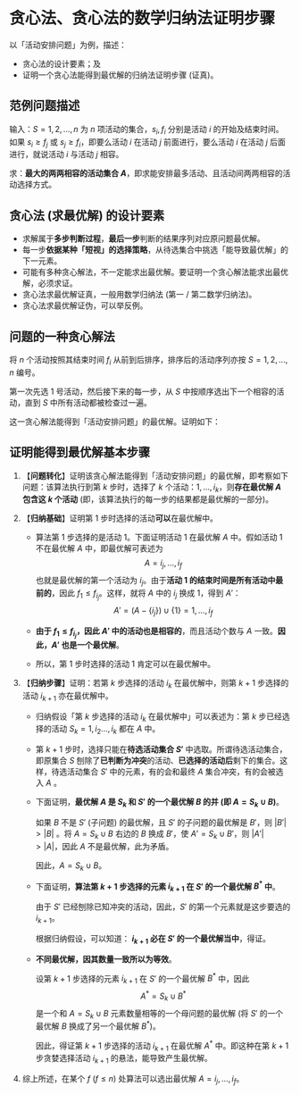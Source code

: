 # 贪心法、贪心法的数学归纳法证明步骤

以「活动安排问题」为例，描述：

- 贪心法的设计要素；及
- 证明一个贪心法能得到最优解的归纳法证明步骤 (证真)。

## 范例问题描述

输入：$S={1,2,...,n}$ 为 $n$ 项活动的集合，$s_i, f_i$ 分别是活动 $i$ 的开始及结束时间。如果 $s_i \ge f_j$ 或 $s_j \ge f_i$，即要么活动 $i$ 在活动 $j$ 前面进行，要么活动 $i$ 在活动 $j$ 后面进行，就说活动 $i$ 与活动 $j$ 相容。

求：**最大的两两相容的活动集合 $A$**，即求能安排最多活动、且活动间两两相容的活动选择方式。

## 贪心法 (求最优解) 的设计要素

- 求解属于**多步判断过程**，**最后一步**判断的结果序列对应原问题最优解。
- 每一步**依据某种「短视」的选择策略**，从待选集合中挑选「能导致最优解」的下一元素。
- 可能有多种贪心解法，不一定能求出最优解。要证明一个贪心解法能求出最优解，必须求证。
- 贪心法求最优解证真，一般用数学归纳法 (第一 / 第二数学归纳法)。
- 贪心法求最优解证伪，可以举反例。

## 问题的一种贪心解法

将 $n$ 个活动按照其结束时间 $f_i$ 从前到后排序，排序后的活动序列亦按 $S={1,2,...,n}$ 编号。

第一次先选 1 号活动，然后接下来的每一步，从 $S$ 中按顺序选出下一个相容的活动，直到 $S$ 中所有活动都被检查过一遍。

这一贪心解法能得到「活动安排问题」的最优解。证明如下：

## 证明能得到最优解基本步骤

1. 【**问题转化**】证明该贪心解法能得到「活动安排问题」的最优解，即考察如下问题：该算法执行到第 $k$ 步时，选择了 $k$ 个活动：$1, ..., i_k$，则**存在最优解 $A$ 包含这 $k$ 个活动** (即，该算法执行的每一步的结果都是最优解的一部分)。

2. 【**归纳基础**】证明第 1 步时选择的活动**可以**在最优解中。

   - 算法第 1 步选择的是活动 1。下面证明活动 1 在最优解 $A$ 中。假如活动 1 不在最优解 $A$ 中，即最优解可表述为
     $$
     A=i_j, ..., i_f
     $$
     也就是最优解的第一个活动为 $i_j$。由于**活动 1 的结束时间是所有活动中最前的**，因此 $f_1 \le f_{i_j}$。这样，就将 $A$ 中的 $i_j$ 换成 $1$，得到 $A'$：
     $$
     A'=(A-\{i_j\}) \cup \{1\} = 1,...,i_f
     $$

   - **由于 $f_1 \le f_{i_j}$，因此 $A'$ 中的活动也是相容的**，而且活动个数与 $A$ 一致。**因此，$A'$ 也是一个最优解**。

   - 所以，第 1 步时选择的活动 1 肯定可以在最优解中。

3. 【**归纳步骤**】证明：若第 $k$ 步选择的活动 $i_k$ 在最优解中，则第 $k+1$ 步选择的活动 $i_{k+1}$ 亦在最优解中。

   - 归纳假设「第 $k$ 步选择的活动 $i_k$ 在最优解中」可以表述为：第 $k$ 步已经选择的活动 $S_k=1, i_2 ..., i_k$ 都在 $A$ 中。

   - 第 $k+1$ 步时，选择只能在**待选活动集合 $S'$** 中选取。所谓待选活动集合，即原集合 $S$ 刨除了**已判断为冲突**的活动、**已选择的活动后**剩下的集合。这样，待选活动集合 $S'$ 中的元素，有的会和最终 $A$ 集合冲突，有的会被选入 $A$ 。

   - 下面证明，**最优解 $A$ 是 $S_k$ 和 $S'$ 的一个最优解 $B$ 的并 (即 $A=S_k \cup B$)**。

     如果 $B$ 不是 $S'$ (子问题) 的最优解，且 $S'$ 的子问题的最优解是 $B'$，则 $|B'| > |B|$ 。将 $A = S_k\cup B$ 右边的 $B$ 换成 $B'$，使 $A’=S_k \cup B'$，则 $|A'| > |A|$，因此 $A$ 不是最优解，此为矛盾。

     因此，$A=S_k \cup B$。

   - 下面证明，**算法第 $k+1$ 步选择的元素 $i_{k+1}$ 在 $S'$ 的一个最优解 $B^*$ 中**。

     由于 $S'$ 已经刨除已知冲突的活动，因此，$S'$ 的第一个元素就是这步要选的 $i_{k+1}$。

     根据归纳假设，可以知道： **$i_{k+1}$ 必在 $S'$ 的一个最优解当中**，得证。

   - **不同最优解，因其数量一致所以为等效**。

     设第 $k+1$ 步选择的元素 $i_{k+1}$ 在 $S'$ 的一个最优解 $B^*$ 中，因此
     $$
     A^*=S_k\cup B^*
     $$
     是一个和 $A=S_k \cup B$ 元素数量相等的一个母问题的最优解 (将 $S'$ 的一个最优解 $B$ 换成了另一个最优解 $B^*$)。

     因此，得证第 $k+1$ 步选择的活动 $i_{k+1}$ 在最优解 $A^*$ 中。即这种在第 $k+1$ 步贪婪选择活动 $i_{k+1}$ 的悬法，能导致产生最优解。

4. 综上所述，在某个 $f$ $(f \le n)$ 处算法可以选出最优解 $A=i_j, ..., i_f$。

